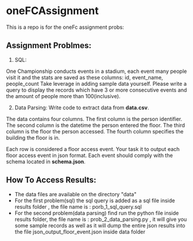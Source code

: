 # oneFCAssignment

This is a repo is for the oneFc assignment probs:

## Assignment Problmes:
1. SQL: 


One Championship conducts events in a stadium, each event many people visit it and the stats are saved as these columns: id, event_name, people_count
Take leverage in adding sample data yourself.
Please write a query to display the records which have 3 or more consecutive events and the amount of people more than 100(inclusive).

2. Data Parsing: 
Write code to extract data from **data.csv**.


The data contains four columns. The first column is the person identifier. The second column is the datetime the person entered the floor. The third column is the floor the person accessed. The fourth column specifies the building the floor is in.



Each row is considered a floor access event. Your task it to output each floor access event in json format. Each event should comply with the schema located in **schema.json**.


## How To Access Results:

- The data files are available on the directory "data"
- For the first problem(sql) the sql query is added as a sql file inside results folder , the file name is : porb_1_sql_query.sql
- For the second problem(data parsing) find run the python file inside results folder, the file name is : prob_2_data_parsing.py , it will give you some sample records as well as it will dump the entire json results into the file json_output_floor_event.json inside data folder
